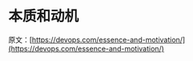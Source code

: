 # 本质和动机

原文：[https://devops.com/essence-and-motivation/](https://devops.com/essence-and-motivation/)